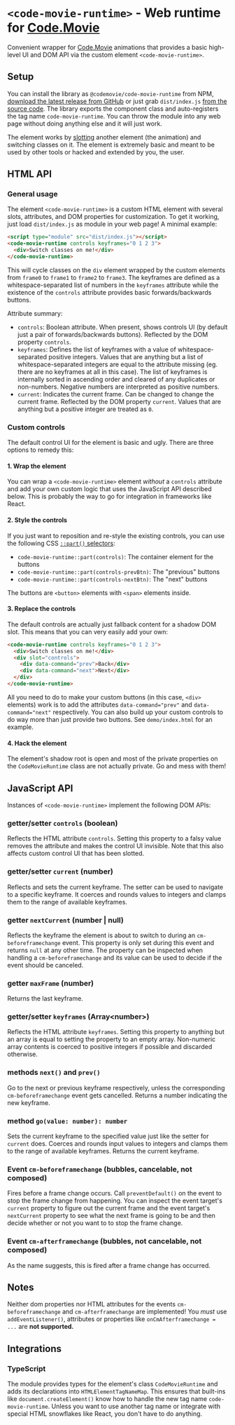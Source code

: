 # `<code-movie-runtime>` - Web runtime for [Code.Movie](https://code.movie/)

Convenient wrapper for [Code.Movie](https://code.movie/) animations that provides a basic high-level UI and DOM API via the custom element `<code-movie-runtime>`.

## Setup

You can install the library as `@codemovie/code-movie-runtime` from NPM, [download the latest release from GitHub](https://github.com/CodeMovie/code-movie-runtime/releases) or just grab `dist/index.js` [from the source code](https://github.com/CodeMovie/code-movie-runtime/tree/main/dist). The library exports the component class and auto-registers the tag name `code-movie-runtime`. You can throw the module into any web page without doing anything else and it will just work.

The element works by [slotting](https://developer.mozilla.org/en-US/docs/Web/HTML/Element/slot) another element (the animation) and switching classes on it. The element is extremely basic and meant to be used by other tools or hacked and extended by you, the user.

## HTML API

### General usage

The element `<code-movie-runtime>` is a custom HTML element with several slots, attributes, and DOM properties for customization. To get it working, just load `dist/index.js` as module in your web page! A minimal example:

```html
<script type="module" src="dist/index.js"></script>
<code-movie-runtime controls keyframes="0 1 2 3">
  <div>Switch classes on me!</div>
</code-movie-runtime>
```

This will cycle classes on the `div` element wrapped by the custom elements from `frame0` to `frame1` to `frame2` to `frame3`. The keyframes are defined as a whitespace-separated list of numbers in the `keyframes` attribute while the existence of the `controls` attribute provides basic forwards/backwards buttons.

Attribute summary:

- `controls`: Boolean attribute. When present, shows controls UI (by default just a pair of forwards/backwards buttons). Reflected by the DOM property `controls`.
- `keyframes`: Defines the list of keyframes with a value of whitespace-separated positive integers. Values that are anything but a list of whitespace-separated integers are equal to the attribute missing (eg. there are no keyframes at all in this case). The list of keyframes is internally sorted in ascending order and cleared of any duplicates or non-numbers. Negative numbers are interpreted as positive numbers.
- `current`: Indicates the current frame. Can be changed to change the current frame. Reflected by the DOM property `current`. Values that are anything but a positive integer are treated as `0`.

### Custom controls

The default control UI for the element is basic and ugly. There are three options to remedy this:

#### 1. Wrap the element

You can wrap a `<code-movie-runtime>` element _without_ a `controls` attribute and add your own custom logic that uses the JavaScript API described below. This is probably the way to go for integration in frameworks like React.

#### 2. Style the controls

If you just want to reposition and re-style the existing controls, you can use the following CSS [`::part()` selectors](https://developer.mozilla.org/en-US/docs/Web/CSS/::part):

- `code-movie-runtime::part(controls)`: The container element for the buttons
- `code-movie-runtime::part(controls-prevBtn)`: The "previous" buttons
- `code-movie-runtime::part(controls-nextBtn)`: The "next" buttons

The buttons are `<button>` elements with `<span>` elements inside.

#### 3. Replace the controls

The default controls are actually just fallback content for a shadow DOM slot. This means that you can very easily add your own:

```html
<code-movie-runtime controls keyframes="0 1 2 3">
  <div>Switch classes on me!</div>
  <div slot="controls">
    <div data-command="prev">Back</div>
    <div data-command="next">Next</div>
  </div>
</code-movie-runtime>
```

All you need to do to make your custom buttons (in this case, `<div>` elements) work is to add the attributes `data-command="prev"` and `data-command="next"` respectively. You can also build up your custom controls to do way more than just provide two buttons. See `demo/index.html` for an example.

#### 4. Hack the element

The element's shadow root is open and most of the private properties on the `CodeMovieRuntime` class are not actually private. Go and mess with them!

## JavaScript API

Instances of `<code-movie-runtime>` implement the following DOM APIs:

### getter/setter `controls` (boolean)

Reflects the HTML attribute `controls`. Setting this property to a falsy value removes the attribute and makes the control UI invisible. Note that this also affects custom control UI that has been slotted.

### getter/setter `current` (number)

Reflects and sets the current keyframe. The setter can be used to navigate to a specific keyframe. It coerces and rounds values to integers and clamps them to the range of available keyframes.

### getter `nextCurrent` (number | null)

Reflects the keyframe the element is about to switch to during an `cm-beforeframechange` event. This property is only set during this event and returns `null` at any other time. The property can be inspected when handling a `cm-beforeframechange` and its value can be used to decide if the event should be canceled.

### getter `maxFrame` (number)

Returns the last keyframe.

### getter/setter `keyframes` (Array\<number\>)

Reflects the HTML attribute `keyframes`. Setting this property to anything but an array is equal to setting the property to an empty array. Non-numeric array contents is coerced to positive integers if possible and discarded otherwise.

### methods `next()` and `prev()`

Go to the next or previous keyframe respectively, unless the corresponding `cm-beforeframechange` event gets cancelled. Returns a number indicating the new keyframe.

### method `go(value: number): number`

Sets the current keyframe to the specified value just like the setter for `current` does. Coerces and rounds input values to integers and clamps them to the range of available keyframes. Returns the current keyframe.

### Event `cm-beforeframechange` (bubbles, cancelable, not composed)

Fires before a frame change occurs. Call `preventDefault()` on the event to stop the frame change from happening. You can inspect the event target's `current` property to figure out the current frame and the event target's `nextCurrent` property to see what the next frame is going to be and then decide whether or not you want to to stop the frame change.

### Event `cm-afterframechange` (bubbles, not cancelable, not composed)

As the name suggests, this is fired after a frame change has occurred.

## Notes

Neither dom properties nor HTML attributes for the events `cm-beforeframechange` and `cm-afterframechange` are implemented! You _must_ use `addEventListener()`, attributes or properties like `onCmAfterframechange = ...` are **not supported.**

## Integrations

### TypeScript

The module provides types for the element's class `CodeMovieRuntime` and adds its declarations into `HTMLElementTagNameMap`. This ensures that built-ins like `document.createElement()` know how to handle the new tag name `code-movie-runtime`. Unless you want to use another tag name or integrate with special HTML snowflakes like React, you don't have to do anything.
